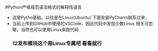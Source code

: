 #Python严格规范语法格式的解释性语言

- 这里Pytho基础，以往是在Linux(Ubuntu) 下面安装PyCharm联系过来，
- 当前上传到GitHub中使用的VSCode，因此代码中发现少数Linux 相关可忽略，当然也可以使用Linux来跑代码
  ### 12发布模块这个是Linux专属吧 看看就行